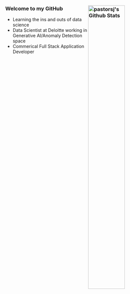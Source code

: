 ### Welcome to my GitHub <img align="right" alt="pastorsj's Github Stats" width="48%" src="https://github-readme-stats.vercel.app/api?username=pastorsj&show_icons=true&theme=cobalt" />

- Learning the ins and outs of data science
- Data Scientist at Deloitte working in Generative AI/Anomaly Detection space
- Commerical Full Stack Application Developer
